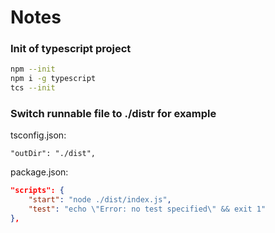 # Notes


### Init of typescript project
```bash
npm --init
npm i -g typescript
tcs --init
```

### Switch runnable file to ./distr for example
tsconfig.json:
```
"outDir": "./dist",
```
package.json:
```json
"scripts": {
    "start": "node ./dist/index.js",
    "test": "echo \"Error: no test specified\" && exit 1"
},
```
